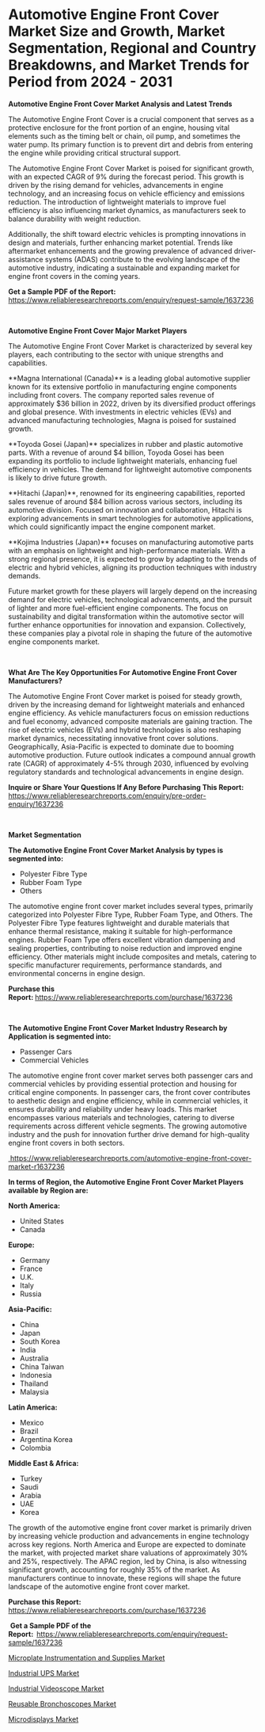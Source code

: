 <p><h1>Automotive Engine Front Cover Market Size and Growth, Market Segmentation, Regional and Country Breakdowns, and Market Trends for Period from 2024 -  2031</h1></p><p><strong>Automotive Engine Front Cover Market Analysis and Latest Trends</strong></p>
<p><p>The Automotive Engine Front Cover is a crucial component that serves as a protective enclosure for the front portion of an engine, housing vital elements such as the timing belt or chain, oil pump, and sometimes the water pump. Its primary function is to prevent dirt and debris from entering the engine while providing critical structural support. </p><p>The Automotive Engine Front Cover Market is poised for significant growth, with an expected CAGR of 9% during the forecast period. This growth is driven by the rising demand for vehicles, advancements in engine technology, and an increasing focus on vehicle efficiency and emissions reduction. The introduction of lightweight materials to improve fuel efficiency is also influencing market dynamics, as manufacturers seek to balance durability with weight reduction. </p><p>Additionally, the shift toward electric vehicles is prompting innovations in design and materials, further enhancing market potential. Trends like aftermarket enhancements and the growing prevalence of advanced driver-assistance systems (ADAS) contribute to the evolving landscape of the automotive industry, indicating a sustainable and expanding market for engine front covers in the coming years.</p></p>
<p><strong>Get a Sample PDF of the Report:&nbsp;</strong> <a href="https://www.reliableresearchreports.com/enquiry/request-sample/1637236?utm_campaign=37&utm_medium=2&utm_source=Github&utm_content=ia&utm_term=17112024&utm_id=automotive-engine-front-cover">https://www.reliableresearchreports.com/enquiry/request-sample/1637236</a></p>
<p>&nbsp;</p>
<p><strong>Automotive Engine Front Cover Major Market Players</strong></p>
<p><p>The Automotive Engine Front Cover Market is characterized by several key players, each contributing to the sector with unique strengths and capabilities. </p><p>**Magna International (Canada)** is a leading global automotive supplier known for its extensive portfolio in manufacturing engine components including front covers. The company reported sales revenue of approximately $36 billion in 2022, driven by its diversified product offerings and global presence. With investments in electric vehicles (EVs) and advanced manufacturing technologies, Magna is poised for sustained growth.</p><p>**Toyoda Gosei (Japan)** specializes in rubber and plastic automotive parts. With a revenue of around $4 billion, Toyoda Gosei has been expanding its portfolio to include lightweight materials, enhancing fuel efficiency in vehicles. The demand for lightweight automotive components is likely to drive future growth.</p><p>**Hitachi (Japan)**, renowned for its engineering capabilities, reported sales revenue of around $84 billion across various sectors, including its automotive division. Focused on innovation and collaboration, Hitachi is exploring advancements in smart technologies for automotive applications, which could significantly impact the engine component market.</p><p>**Kojima Industries (Japan)** focuses on manufacturing automotive parts with an emphasis on lightweight and high-performance materials. With a strong regional presence, it is expected to grow by adapting to the trends of electric and hybrid vehicles, aligning its production techniques with industry demands.</p><p>Future market growth for these players will largely depend on the increasing demand for electric vehicles, technological advancements, and the pursuit of lighter and more fuel-efficient engine components. The focus on sustainability and digital transformation within the automotive sector will further enhance opportunities for innovation and expansion. Collectively, these companies play a pivotal role in shaping the future of the automotive engine components market.</p></p>
<p>&nbsp;</p>
<p><strong>What Are The Key Opportunities For Automotive Engine Front Cover Manufacturers?</strong></p>
<p><p>The Automotive Engine Front Cover market is poised for steady growth, driven by the increasing demand for lightweight materials and enhanced engine efficiency. As vehicle manufacturers focus on emission reductions and fuel economy, advanced composite materials are gaining traction. The rise of electric vehicles (EVs) and hybrid technologies is also reshaping market dynamics, necessitating innovative front cover solutions. Geographically, Asia-Pacific is expected to dominate due to booming automotive production. Future outlook indicates a compound annual growth rate (CAGR) of approximately 4-5% through 2030, influenced by evolving regulatory standards and technological advancements in engine design.</p></p>
<p><strong>Inquire or Share Your Questions If Any Before Purchasing This Report:</strong> <a href="https://www.reliableresearchreports.com/enquiry/pre-order-enquiry/1637236?utm_campaign=37&utm_medium=2&utm_source=Github&utm_content=ia&utm_term=17112024&utm_id=automotive-engine-front-cover">https://www.reliableresearchreports.com/enquiry/pre-order-enquiry/1637236</a></p>
<p>&nbsp;</p>
<p><strong>Market Segmentation</strong></p>
<p><strong>The Automotive Engine Front Cover Market Analysis by types is segmented into:</strong></p>
<p><ul><li>Polyester Fibre Type</li><li>Rubber Foam Type</li><li>Others</li></ul></p>
<p><p>The automotive engine front cover market includes several types, primarily categorized into Polyester Fibre Type, Rubber Foam Type, and Others. The Polyester Fibre Type features lightweight and durable materials that enhance thermal resistance, making it suitable for high-performance engines. Rubber Foam Type offers excellent vibration dampening and sealing properties, contributing to noise reduction and improved engine efficiency. Other materials might include composites and metals, catering to specific manufacturer requirements, performance standards, and environmental concerns in engine design.</p></p>
<p><strong>Purchase this Report:&nbsp;</strong><a href="https://www.reliableresearchreports.com/purchase/1637236?utm_campaign=37&utm_medium=2&utm_source=Github&utm_content=ia&utm_term=17112024&utm_id=automotive-engine-front-cover">https://www.reliableresearchreports.com/purchase/1637236</a></p>
<p>&nbsp;</p>
<p><strong>The Automotive Engine Front Cover Market Industry Research by Application is segmented into:</strong></p>
<p><ul><li>Passenger Cars</li><li>Commercial Vehicles</li></ul></p>
<p><p>The automotive engine front cover market serves both passenger cars and commercial vehicles by providing essential protection and housing for critical engine components. In passenger cars, the front cover contributes to aesthetic design and engine efficiency, while in commercial vehicles, it ensures durability and reliability under heavy loads. This market encompasses various materials and technologies, catering to diverse requirements across different vehicle segments. The growing automotive industry and the push for innovation further drive demand for high-quality engine front covers in both sectors.</p></p>
<p><a href="https://www.reliableresearchreports.com/automotive-engine-front-cover-market-r1637236?utm_campaign=37&utm_medium=2&utm_source=Github&utm_content=ia&utm_term=17112024&utm_id=automotive-engine-front-cover">&nbsp;https://www.reliableresearchreports.com/automotive-engine-front-cover-market-r1637236</a></p>
<p><strong>In terms of Region, the Automotive Engine Front Cover Market Players available by Region are:</strong></p>
<p>
    <p> <strong> North America: </strong>
        <ul>
            <li>United States</li>
            <li>Canada</li>
        </ul>
        </p> 
    <p> <strong> Europe: </strong>
        <ul>
            <li>Germany</li>
            <li>France</li>
            <li>U.K.</li>
            <li>Italy</li>
            <li>Russia</li>
        </ul>
        </p> 
    <p> <strong> Asia-Pacific: </strong>
        <ul>
            <li>China</li>
            <li>Japan</li>
            <li>South Korea</li>
            <li>India</li>
            <li>Australia</li>
            <li>China Taiwan</li>
            <li>Indonesia</li>
            <li>Thailand</li>
            <li>Malaysia</li>
        </ul>
        </p> 
    <p> <strong> Latin America: </strong>
        <ul>
            <li>Mexico</li>
            <li>Brazil</li>
            <li>Argentina Korea</li>
            <li>Colombia</li>
        </ul>
        </p> 
    <p> <strong> Middle East & Africa: </strong>
        <ul>
            <li>Turkey</li>
            <li>Saudi</li>
            <li>Arabia</li>
            <li>UAE</li>
            <li>Korea</li>
        </ul>
    </p>
    </p>
<p><p>The growth of the automotive engine front cover market is primarily driven by increasing vehicle production and advancements in engine technology across key regions. North America and Europe are expected to dominate the market, with projected market share valuations of approximately 30% and 25%, respectively. The APAC region, led by China, is also witnessing significant growth, accounting for roughly 35% of the market. As manufacturers continue to innovate, these regions will shape the future landscape of the automotive engine front cover market.</p></p>
<p><strong>Purchase this Report: </strong><a href="https://www.reliableresearchreports.com/purchase/1637236?utm_campaign=37&utm_medium=2&utm_source=Github&utm_content=ia&utm_term=17112024&utm_id=automotive-engine-front-cover">https://www.reliableresearchreports.com/purchase/1637236</a></p>
<p>&nbsp;<strong>Get a Sample PDF of the Report:&nbsp;&nbsp;</strong><a href="https://www.reliableresearchreports.com/enquiry/request-sample/1637236?utm_campaign=37&utm_medium=2&utm_source=Github&utm_content=ia&utm_term=17112024&utm_id=automotive-engine-front-cover">https://www.reliableresearchreports.com/enquiry/request-sample/1637236</a></p>
<p><strong></strong></p>
<p><p><a href="https://issuu.com/reportprime-2/docs/microplate-instrumentation-and-supp_b960a54a11d192?utm_campaign=37&utm_medium=2&utm_source=Github&utm_content=ia&utm_term=17112024&utm_id=automotive-engine-front-cover">Microplate Instrumentation and Supplies Market</a></p><p><a href="https://www.linkedin.com/pulse/strategic-market-insights-global-industrial-ups-2024-2031-j3o5f?utm_campaign=37&utm_medium=2&utm_source=Github&utm_content=ia&utm_term=17112024&utm_id=automotive-engine-front-cover">Industrial UPS Market</a></p><p><a href="https://www.linkedin.com/pulse/industrial-videoscope-market-global-trends-forecast-2024-2031-iidve?utm_campaign=37&utm_medium=2&utm_source=Github&utm_content=ia&utm_term=17112024&utm_id=automotive-engine-front-cover">Industrial Videoscope Market</a></p><p><a href="https://github.com/joannesouthgate/Market-Research-Report-List-5/blob/main/reusable-bronchoscopes-market.md?utm_campaign=37&utm_medium=2&utm_source=Github&utm_content=ia&utm_term=17112024&utm_id=automotive-engine-front-cover">Reusable Bronchoscopes Market</a></p><p><a href="https://issuu.com/reportprime-2/docs/microdisplays-market-size-2030.pptx_4e29e7ce70e3b3?utm_campaign=37&utm_medium=2&utm_source=Github&utm_content=ia&utm_term=17112024&utm_id=automotive-engine-front-cover">Microdisplays Market</a></p></p>